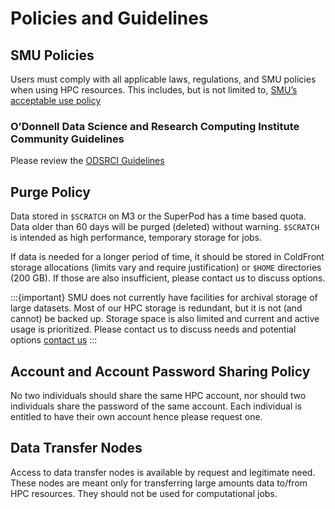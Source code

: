 # Policies and Guidelines

## SMU Policies

Users must comply with all applicable laws, regulations, and SMU policies
when using HPC resources. This includes, but is not limited to, 
[SMU’s acceptable use policy](https://www.smu.edu/policy/8-information-technology/8-1-acceptable-use)

### O’Donnell Data Science and Research Computing Institute Community Guidelines

Please review the
[ODSRCI Guidelines](https://www.smu.edu/provost/odonnell-institute/hpc/guidelines)

## Purge Policy

Data stored in `$SCRATCH` on M3 or the SuperPod has a time based quota.
Data older than 60 days will be purged (deleted) without warning.
`$SCRATCH` is intended as high performance, temporary storage for jobs.

If data is needed for a longer period of time, it should be stored in
ColdFront storage allocations (limits vary and require justification) or `$HOME` directories (200 GB). If those are also
insufficient, please contact us to discuss options.

:::{important} SMU does not currently have facilities for archival storage of large datasets.
Most of our HPC storage is redundant, but it is not (and cannot) be backed up.
Storage space is also limited and current and active usage is prioritized.
Please contact us to discuss needs and potential options [contact us](about/contact.md)
:::

## Account and Account Password Sharing Policy

No two individuals should share the same HPC account, nor
should two individuals share the password of the same account. Each
individual is entitled to have their own account hence please request
one.

## Data Transfer Nodes

Access to data transfer nodes is available by request and legitimate need.
These nodes are meant only for transferring large amounts data to/from HPC resources.
They should not be used for computational jobs.
